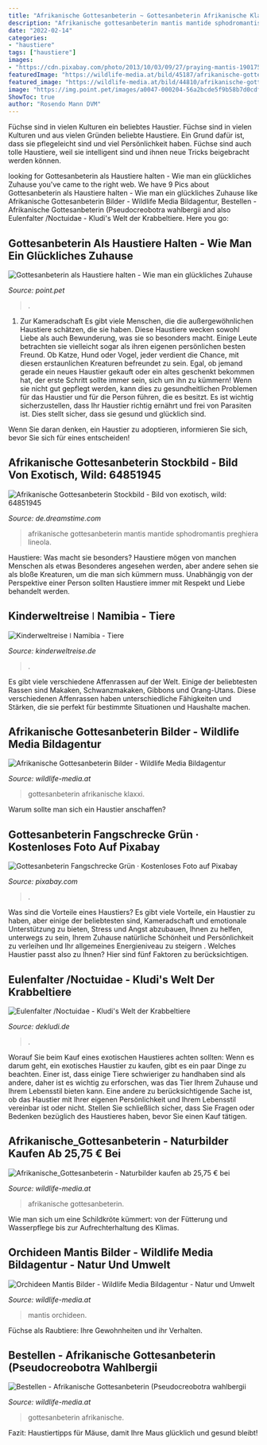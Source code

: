 ```yaml
---
title: "Afrikanische Gottesanbeterin ~ Gottesanbeterin Afrikanische Klaxxi"
description: "Afrikanische gottesanbeterin mantis mantide sphodromantis preghiera lineola"
date: "2022-02-14"
categories:
- "haustiere"
tags: ["haustiere"]
images:
- "https://cdn.pixabay.com/photo/2013/10/03/09/27/praying-mantis-190175_640.jpg"
featuredImage: "https://wildlife-media.at/bild/45187/afrikanische-gottesanbeterin.jpg"
featured_image: "https://wildlife-media.at/bild/44810/afrikanische-gottesanbeterin.jpg"
image: "https://img.point.pet/images/a0047-000204-56a2bcde5f9b58b7d0cdf7b5.jpg"
ShowToc: true
author: "Rosendo Mann DVM"
---
```



Füchse sind in vielen Kulturen ein beliebtes Haustier.
Füchse sind in vielen Kulturen und aus vielen Gründen beliebte Haustiere. Ein Grund dafür ist, dass sie pflegeleicht sind und viel Persönlichkeit haben. Füchse sind auch tolle Haustiere, weil sie intelligent sind und ihnen neue Tricks beigebracht werden können.

	

		
looking for Gottesanbeterin als Haustiere halten - Wie man ein glückliches Zuhause you've came to the right web. We have 9 Pics about Gottesanbeterin als Haustiere halten - Wie man ein glückliches Zuhause like Afrikanische Gottesanbeterin Bilder - Wildlife Media Bildagentur, Bestellen - Afrikanische Gottesanbeterin (Pseudocreobotra wahlbergii and also Eulenfalter /Noctuidae - Kludi&#039;s Welt der Krabbeltiere. Here you go:
		
    
## Gottesanbeterin Als Haustiere Halten - Wie Man Ein Glückliches Zuhause

<img loading=lazy src="https://img.point.pet/images/a0047-000204-56a2bcde5f9b58b7d0cdf7b5.jpg" onerror="this.onerror=null;this.src='https://tse3.mm.bing.net/th?id=OIP.6odQpEOaRkwZKApU59LpZQHaE8&amp;pid=15.1';" alt="Gottesanbeterin als Haustiere halten - Wie man ein glückliches Zuhause">

_Source: point.pet_

>. 

	

1. Zur Kameradschaft
Es gibt viele Menschen, die die außergewöhnlichen Haustiere schätzen, die sie haben. Diese Haustiere wecken sowohl Liebe als auch Bewunderung, was sie so besonders macht. Einige Leute betrachten sie vielleicht sogar als ihren eigenen persönlichen besten Freund. Ob Katze, Hund oder Vogel, jeder verdient die Chance, mit diesen erstaunlichen Kreaturen befreundet zu sein.
Egal, ob jemand gerade ein neues Haustier gekauft oder ein altes geschenkt bekommen hat, der erste Schritt sollte immer sein, sich um ihn zu kümmern! Wenn sie nicht gut gepflegt werden, kann dies zu gesundheitlichen Problemen für das Haustier und für die Person führen, die es besitzt. Es ist wichtig sicherzustellen, dass Ihr Haustier richtig ernährt und frei von Parasiten ist. Dies stellt sicher, dass sie gesund und glücklich sind.

Wenn Sie daran denken, ein Haustier zu adoptieren, informieren Sie sich, bevor Sie sich für eines entscheiden!

    
## Afrikanische Gottesanbeterin Stockbild - Bild Von Exotisch, Wild: 64851945

<img loading=lazy src="https://thumbs.dreamstime.com/b/afrikanische-gottesanbeterin-64851945.jpg" onerror="this.onerror=null;this.src='https://tse1.mm.bing.net/th?id=OIP.YFVsYOCPK3AJmXyJ7WtIIgHaEf&amp;pid=15.1';" alt="Afrikanische Gottesanbeterin Stockbild - Bild von exotisch, wild: 64851945">

_Source: de.dreamstime.com_

>afrikanische gottesanbeterin mantis mantide sphodromantis preghiera lineola. 

	

Haustiere: Was macht sie besonders?
Haustiere mögen von manchen Menschen als etwas Besonderes angesehen werden, aber andere sehen sie als bloße Kreaturen, um die man sich kümmern muss. Unabhängig von der Perspektive einer Person sollten Haustiere immer mit Respekt und Liebe behandelt werden.

    
## Kinderweltreise ǀ Namibia - Tiere

<img loading=lazy src="https://www.kinderweltreise.de/fileadmin/user_upload/afrika/Namibia/Tiere_und_Pflanzen/gophers-1170095_1280.jpg" onerror="this.onerror=null;this.src='https://tse1.mm.bing.net/th?id=OIP.QS2nE9oU6kZ_zFnYob-TpgHaEK&amp;pid=15.1';" alt="Kinderweltreise ǀ Namibia - Tiere">

_Source: kinderweltreise.de_

>. 

	

Es gibt viele verschiedene Affenrassen auf der Welt. Einige der beliebtesten Rassen sind Makaken, Schwanzmakaken, Gibbons und Orang-Utans. Diese verschiedenen Affenrassen haben unterschiedliche Fähigkeiten und Stärken, die sie perfekt für bestimmte Situationen und Haushalte machen.

    
## Afrikanische Gottesanbeterin Bilder - Wildlife Media Bildagentur

<img loading=lazy src="https://wildlife-media.at/bild/45187/afrikanische-gottesanbeterin.jpg" onerror="this.onerror=null;this.src='https://tse2.mm.bing.net/th?id=OIP.GqwXhXq6aiCH-IYcPEjcZgHaE8&amp;pid=15.1';" alt="Afrikanische Gottesanbeterin Bilder - Wildlife Media Bildagentur">

_Source: wildlife-media.at_

>gottesanbeterin afrikanische klaxxi. 

	

Warum sollte man sich ein Haustier anschaffen?

    
## Gottesanbeterin Fangschrecke Grün · Kostenloses Foto Auf Pixabay

<img loading=lazy src="https://cdn.pixabay.com/photo/2013/10/03/09/27/praying-mantis-190175_640.jpg" onerror="this.onerror=null;this.src='https://tse4.mm.bing.net/th?id=OIP.lCa0kasEIZQV65hDYjgjfQHaEK&amp;pid=15.1';" alt="Gottesanbeterin Fangschrecke Grün · Kostenloses Foto auf Pixabay">

_Source: pixabay.com_

>. 

	

Was sind die Vorteile eines Haustiers?
Es gibt viele Vorteile, ein Haustier zu haben, aber einige der beliebtesten sind, Kameradschaft und emotionale Unterstützung zu bieten, Stress und Angst abzubauen, Ihnen zu helfen, unterwegs zu sein, Ihrem Zuhause natürliche Schönheit und Persönlichkeit zu verleihen und Ihr allgemeines Energieniveau zu steigern . Welches Haustier passt also zu Ihnen? Hier sind fünf Faktoren zu berücksichtigen.

    
## Eulenfalter /Noctuidae - Kludi&#039;s Welt Der Krabbeltiere

<img loading=lazy src="https://image.jimcdn.com/app/cms/image/transf/dimension=4096x4096:format=jpg/path/s4559688460ed4b6b/image/ifb9a765148acfd66/version/1583347760/image.jpg" onerror="this.onerror=null;this.src='https://tse2.mm.bing.net/th?id=OIP.wUVJMKpS9Ldc8w1dHs__bQHaEQ&amp;pid=15.1';" alt="Eulenfalter /Noctuidae - Kludi&#039;s Welt der Krabbeltiere">

_Source: dekludi.de_

>. 

	

Worauf Sie beim Kauf eines exotischen Haustieres achten sollten:
Wenn es darum geht, ein exotisches Haustier zu kaufen, gibt es ein paar Dinge zu beachten. Einer ist, dass einige Tiere schwieriger zu handhaben sind als andere, daher ist es wichtig zu erforschen, was das Tier Ihrem Zuhause und Ihrem Lebensstil bieten kann. Eine andere zu berücksichtigende Sache ist, ob das Haustier mit Ihrer eigenen Persönlichkeit und Ihrem Lebensstil vereinbar ist oder nicht. Stellen Sie schließlich sicher, dass Sie Fragen oder Bedenken bezüglich des Haustieres haben, bevor Sie einen Kauf tätigen.

    
## Afrikanische_Gottesanbeterin - Naturbilder Kaufen Ab 25,75 € Bei

<img loading=lazy src="https://wildlife-media.at/img/thumbs/2013/05/m/f45180.jpg" onerror="this.onerror=null;this.src='https://tse2.mm.bing.net/th?id=OIP.AJqCIQtTRQe756ok3PkL_gAAAA&amp;pid=15.1';" alt="Afrikanische_Gottesanbeterin - Naturbilder kaufen ab 25,75 € bei">

_Source: wildlife-media.at_

>afrikanische gottesanbeterin. 

	

Wie man sich um eine Schildkröte kümmert: von der Fütterung und Wasserpflege bis zur Aufrechterhaltung des Klimas.

    
## Orchideen Mantis Bilder - Wildlife Media Bildagentur - Natur Und Umwelt

<img loading=lazy src="http://wildlife-media.at/bild/37077/orchideen-mantis.jpg" onerror="this.onerror=null;this.src='https://tse3.mm.bing.net/th?id=OIP.NvPzphbcYTbc5c3uUd-nWAHaE8&amp;pid=15.1';" alt="Orchideen Mantis Bilder - Wildlife Media Bildagentur - Natur und Umwelt">

_Source: wildlife-media.at_

>mantis orchideen. 

	

Füchse als Raubtiere: Ihre Gewohnheiten und ihr Verhalten.

    
## Bestellen - Afrikanische Gottesanbeterin (Pseudocreobotra Wahlbergii

<img loading=lazy src="https://wildlife-media.at/bild/44810/afrikanische-gottesanbeterin.jpg" onerror="this.onerror=null;this.src='https://tse3.mm.bing.net/th?id=OIP.XbybryH7CuQ4NIscPbFfvwHaE8&amp;pid=15.1';" alt="Bestellen - Afrikanische Gottesanbeterin (Pseudocreobotra wahlbergii">

_Source: wildlife-media.at_

>gottesanbeterin afrikanische. 

	

Fazit: Haustiertipps für Mäuse, damit Ihre Maus glücklich und gesund bleibt!

